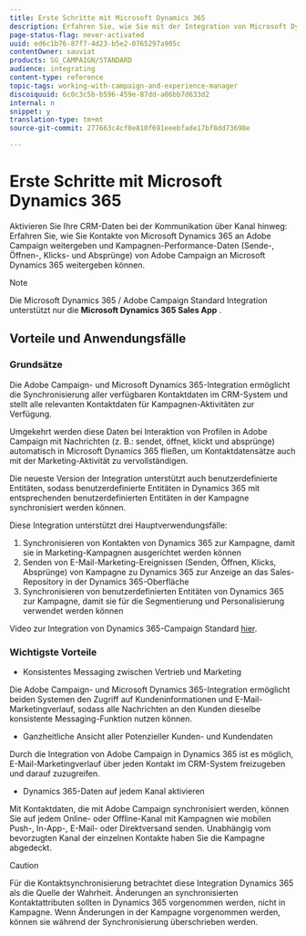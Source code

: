 ```yaml
---
title: Erste Schritte mit Microsoft Dynamics 365
description: Erfahren Sie, wie Sie mit der Integration von Microsoft Dynamics 365 beginnen können
page-status-flag: never-activated
uuid: ed6c1b76-87f7-4d23-b5e2-0765297a905c
contentOwner: sauviat
products: SG_CAMPAIGN/STANDARD
audience: integrating
content-type: reference
topic-tags: working-with-campaign-and-experience-manager
discoiquuid: 6c0c3c5b-b596-459e-87dd-a06bb7d633d2
internal: n
snippet: y
translation-type: tm+mt
source-git-commit: 277663c4cf0e810f691eeebfade17bf8dd73698e

---
```



# Erste Schritte mit Microsoft Dynamics 365

Aktivieren Sie Ihre CRM-Daten bei der Kommunikation über Kanal hinweg: Erfahren Sie, wie Sie Kontakte von Microsoft Dynamics 365 an Adobe Campaign weitergeben und Kampagnen-Performance-Daten (Sende-, Öffnen-, Klicks- und Absprünge) von Adobe Campaign an Microsoft Dynamics 365 weitergeben können.

>[!NOTE]
>
>Die Microsoft Dynamics 365 / Adobe Campaign Standard Integration unterstützt nur die **Microsoft Dynamics 365 Sales App** .

## Vorteile und Anwendungsfälle

### Grundsätze

Die Adobe Campaign- und Microsoft Dynamics 365-Integration ermöglicht die Synchronisierung aller verfügbaren Kontaktdaten im CRM-System und stellt alle relevanten Kontaktdaten für Kampagnen-Aktivitäten zur Verfügung.

Umgekehrt werden diese Daten bei Interaktion von Profilen in Adobe Campaign mit Nachrichten (z. B.: sendet, öffnet, klickt und absprünge) automatisch in Microsoft Dynamics 365 fließen, um Kontaktdatensätze auch mit der Marketing-Aktivität zu vervollständigen.

Die neueste Version der Integration unterstützt auch benutzerdefinierte Entitäten, sodass benutzerdefinierte Entitäten in Dynamics 365 mit entsprechenden benutzerdefinierten Entitäten in der Kampagne synchronisiert werden können.

Diese Integration unterstützt drei Hauptverwendungsfälle:

1. Synchronisieren von Kontakten von Dynamics 365 zur Kampagne, damit sie in Marketing-Kampagnen ausgerichtet werden können
1. Senden von E-Mail-Marketing-Ereignissen (Senden, Öffnen, Klicks, Absprünge) von Kampagne zu Dynamics 365 zur Anzeige an das Sales-Repository in der Dynamics 365-Oberfläche
1. Synchronisieren von benutzerdefinierten Entitäten von Dynamics 365 zur Kampagne, damit sie für die Segmentierung und Personalisierung verwendet werden können

Video zur Integration von Dynamics 365-Campaign Standard [hier](https://helpx.adobe.com/campaign/kt/acs/using/acs-ms-dynamics-crm-connector-tutorial.html).

### Wichtigste Vorteile

* Konsistentes Messaging zwischen Vertrieb und Marketing

Die Adobe Campaign- und Microsoft Dynamics 365-Integration ermöglicht beiden Systemen den Zugriff auf Kundeninformationen und E-Mail-Marketingverlauf, sodass alle Nachrichten an den Kunden dieselbe konsistente Messaging-Funktion nutzen können.

* Ganzheitliche Ansicht aller Potenzieller Kunden- und Kundendaten

Durch die Integration von Adobe Campaign in Dynamics 365 ist es möglich, E-Mail-Marketingverlauf über jeden Kontakt im CRM-System freizugeben und darauf zuzugreifen.

* Dynamics 365-Daten auf jedem Kanal aktivieren

Mit Kontaktdaten, die mit Adobe Campaign synchronisiert werden, können Sie auf jedem Online- oder Offline-Kanal mit Kampagnen wie mobilen Push-, In-App-, E-Mail- oder Direktversand senden. Unabhängig vom bevorzugten Kanal der einzelnen Kontakte haben Sie die Kampagne abgedeckt.

>[!CAUTION]
>
>Für die Kontaktsynchronisierung betrachtet diese Integration Dynamics 365 als die Quelle der Wahrheit.  Änderungen an synchronisierten Kontaktattributen sollten in Dynamics 365 vorgenommen werden, nicht in Kampagne.  Wenn Änderungen in der Kampagne vorgenommen werden, können sie während der Synchronisierung überschrieben werden.
